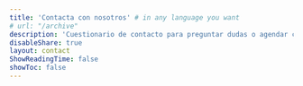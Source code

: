```yaml
---
title: 'Contacta con nosotros' # in any language you want
# url: "/archive"
description: 'Cuestionario de contacto para preguntar dudas o agendar cursos'
disableShare: true
layout: contact
ShowReadingTime: false
showToc: false
---
```

